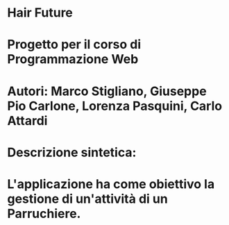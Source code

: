 # Hair Future
# Progetto per il corso di Programmazione Web
# Autori: Marco Stigliano, Giuseppe Pio Carlone, Lorenza Pasquini, Carlo Attardi
# Descrizione sintetica:
# L'applicazione ha come obiettivo la gestione di un'attività di un Parruchiere.
